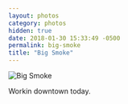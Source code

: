 ```yaml
---
layout: photos
category: photos
hidden: true
date: 2018-01-30 15:33:49 -0500
permalink: big-smoke
title: "Big Smoke"
---
```


![Big Smoke](http://jonkit.ca/cdn/photos/2018-01-30-big-smoke.jpeg)

Workin downtown today.